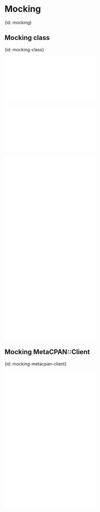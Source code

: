 # Mocking
{id: mocking}

## Mocking class
{id: mocking-class}


![](examples/mock-class/lib/MyClass.pm)

![](examples/mock-class/lib/MyApp.pm)

![](examples/mock-class/t/myapp-mocked.t)
![](examples/mock-class/t/myapp-real.t)
![](examples/mock-class/t/myclass-mocked.t)
![](examples/mock-class/t/myclass-real.t)


## Mocking MetaCPAN::Client
{id: mocking-metacpan-client}

![](examples/mock-metacpan/lib/MyMetaCPAN.pm)
![](examples/mock-metacpan/bin/my_metacpan_client.pl)
![](examples/mock-metacpan/t/metacpan.t)


